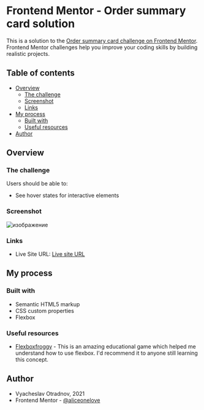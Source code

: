 # Frontend Mentor - Order summary card solution

This is a solution to the [Order summary card challenge on Frontend Mentor](https://www.frontendmentor.io/challenges/order-summary-component-QlPmajDUj). Frontend Mentor challenges help you improve your coding skills by building realistic projects. 

## Table of contents

- [Overview](#overview)
  - [The challenge](#the-challenge)
  - [Screenshot](#screenshot)
  - [Links](#links)
- [My process](#my-process)
  - [Built with](#built-with)
  - [Useful resources](#useful-resources)
- [Author](#author)


## Overview

### The challenge

Users should be able to:

- See hover states for interactive elements

### Screenshot

![изображение](https://user-images.githubusercontent.com/25738807/144463881-d79e7700-6bd8-4294-ac5e-14df02d5bd17.png)

### Links

- Live Site URL: [Live site URL](https://aliceonelove.github.io/order-summary-component/)

## My process

### Built with

- Semantic HTML5 markup
- CSS custom properties
- Flexbox

### Useful resources

- [Flexboxfroggy](https://flexboxfroggy.com/) - This is an amazing educational game which helped me understand how to use flexbox. I'd recommend it to anyone still learning this concept.

## Author

- Vyacheslav Otradnov, 2021
- Frontend Mentor - [@aliceonelove](https://www.frontendmentor.io/profile/AliceOneLove)
